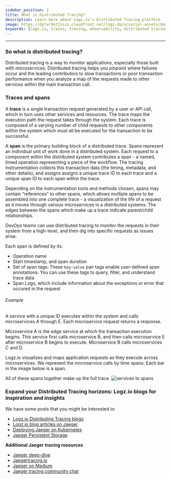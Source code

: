 ```yaml
---
sidebar_position: 2
title: What is Distributed Tracing?
description: Learn more about Logz.io's Distributed Tracing platform
image: https://dytvr9ot2sszz.cloudfront.net/logz-docs/social-assets/docs-social.jpg
keywords: [logz.io, traces, tracing, observability, distributed tracing]
---
```

---


### So what _is_ distributed tracing?

Distributed tracing is a way to monitor applications, especially those built with microservices. Distributed tracing helps you pinpoint where failures occur and the leading contributors to slow transactions or poor transaction performance when you analyze a map of the requests made to other services within the main transaction call.

### Traces and spans
A **trace** is a single transaction request generated by a user or API call, which in turn uses other services and resources. The trace maps the execution path the request takes through the system. Each trace is composed of a varying number of child requests to other components within the system which must all be executed for the transaction to be successful.  

A **span** is the primary building block of a distributed trace. Spans represent an individual unit of work done in a distributed system. Each request to a component within the distributed system contributes a span - a named, timed operation representing a piece of the workflow. The tracing instrumentation collects this transaction data (the timing, metadata, and other details), and assigns assigns a unique trace ID to each trace and a unique span ID to each span within the trace.

Depending on the instrumentation tools and methods chosen, spans may contain “references” to other spans, which allows multiple spans to be assembled into one complete trace - a visualization of the life of a request as it moves through various microservices in a distributed systems. The edges between the spans which make up a trace indicate parent/child relationships.

DevOps teams can use distributed tracing to monitor the requests in their system from a high-level, and then dig into specific requests as issues arise.

Each span is defined by its:

* Operation name
* Start timestamp, and span duration 
* Set of span tags: These `key:value` pair tags enable user-defined span annotations. You can use these tags to query, filter, and understand trace data
* Span Logs, which include information about the exceptions or error that occured in the request

###### Example

A service with a unique ID executes within the system and calls microservices A through E. Each microservice request returns a response.

Microservice A is the edge service at which the transaction execution begins. 
This service first calls microservice B, and then calls microservice E after microservice B begins to execute.
Microservice B calls microservices C and D.   

Logz.io visualizes and maps application requests as they execute across microservices. We represent the microservice calls by time spans: Each bar in the image below is a span. 

All of these spans together make up the full trace. 
![services to spans](https://dytvr9ot2sszz.cloudfront.net/logz-docs/distributed-tracing/tracing_micropans.png)




### Expand your Distributed Tracing horizons: Logz.io blogs for inspiration and insights
We have some posts that you might be interested in: 

* <a href ="https://logz.io/tag/distributed-tracing/" target="_blank">Logz.io Distributing Tracing blogs</a>  
* <a href ="https://logz.io/tag/Jaeger/" target="_blank">Logz.io blog articles on Jaeger</a> 
* <a href ="https://logz.io/blog/jaeger-kubernetes-best-practices/" target="_blank">Deploying Jaeger on Kubernetes</a> 
* <a href ="https://logz.io/blog/jaeger-persistence/" target="_blank">Jaeger Persistent Storage</a>

**Additional Jaeger tracing resources** 

* <a href ="https://www.youtube.com/watch?v=zb0fdU6c0KU" target="_blank">Jaeger deep-dive <i class="fas fa-external-link-alt"></i></a> 
* <a href ="https://www.jaegertracing.io" target="_blank">Jaegertracing.io <i class="fas fa-external-link-alt"></i></a> 
* <a href ="https://medium.com/jaegertracing" target="_blank">Jaeger on Medium <i class="fas fa-external-link-alt"></i></a>
* <a href ="https://gitter.im/jaegertracing/Lobby" target="_blank">Jaeger tracing community chat <i class="fas fa-external-link-alt"></i></a> 

